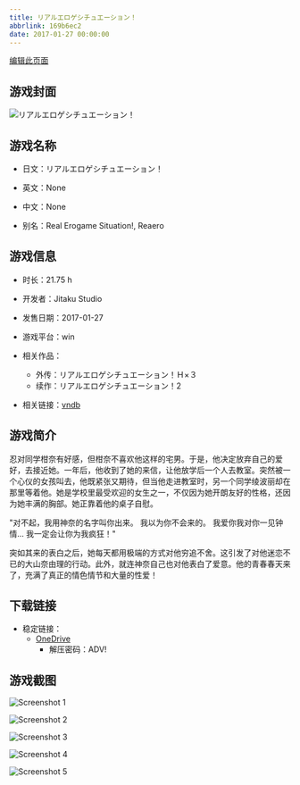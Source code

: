 ```yaml
---
title: リアルエロゲシチュエーション！
abbrlink: 169b6ec2
date: 2017-01-27 00:00:00
---
```

[编辑此页面](https://github.com/ACG-3/ADV3-source/blob/main/source/_posts/games/%E3%83%AA%E3%82%A2%E3%83%AB%E3%82%A8%E3%83%AD%E3%82%B2%E3%82%B7%E3%83%81%E3%83%A5%E3%82%A8%E3%83%BC%E3%82%B7%E3%83%A7%E3%83%B3%EF%BC%81.md)

## 游戏封面

![リアルエロゲシチュエーション！](https://pan.timero.xyz/d/onedrive/img_lib_001/%E3%83%AA%E3%82%A2%E3%83%AB%E3%82%A8%E3%83%AD%E3%82%B2%E3%82%B7%E3%83%81%E3%83%A5%E3%82%A8%E3%83%BC%E3%82%B7%E3%83%A7%E3%83%B3%EF%BC%81_cover.avif)


## 游戏名称

- 日文：リアルエロゲシチュエーション！
- 英文：None
- 中文：None

- 别名：Real Erogame Situation!, Reaero


## 游戏信息

- 时长：21.75 h
- 开发者：Jitaku Studio
- 发售日期：2017-01-27
- 游戏平台：win
- 相关作品：
   - 外传：リアルエロゲシチュエーション！Ｈ×３
   - 续作：リアルエロゲシチュエーション！2

- 相关链接：[vndb](https://vndb.org/v20062)


## 游戏简介

忍对同学柑奈有好感，但柑奈不喜欢他这样的宅男。于是，他决定放弃自己的爱好，去接近她。一年后，他收到了她的来信，让他放学后一个人去教室。突然被一个心仪的女孩叫去，他既紧张又期待，但当他走进教室时，另一个同学绫波丽却在那里等着他。她是学校里最受欢迎的女生之一，不仅因为她开朗友好的性格，还因为她丰满的胸部。她正靠着他的桌子自慰。

"对不起，我用神奈的名字叫你出来。
我以为你不会来的。
我爱你我对你一见钟情...
我一定会让你为我疯狂！"

突如其来的表白之后，她每天都用极端的方式对他穷追不舍。这引发了对他迷恋不已的大山奈由理的行动。此外，就连神奈自己也对他表白了爱意。他的青春春天来了，充满了真正的情色情节和大量的性爱！




## 下载链接

- 稳定链接：
    - [OneDrive](https://pan.timero.xyz/onedrive/adv_lib_001/%E3%83%AA%E3%82%A2%E3%83%AB%E3%82%A8%E3%83%AD%E3%82%B2%E3%82%B7%E3%83%81%E3%83%A5%E3%82%A8%E3%83%BC%E3%82%B7%E3%83%A7%E3%83%B3%EF%BC%81)
        - 解压密码：ADV!



## 游戏截图


![Screenshot 1](https://pan.timero.xyz/d/onedrive/img_lib_001/%E3%83%AA%E3%82%A2%E3%83%AB%E3%82%A8%E3%83%AD%E3%82%B2%E3%82%B7%E3%83%81%E3%83%A5%E3%82%A8%E3%83%BC%E3%82%B7%E3%83%A7%E3%83%B3%EF%BC%81_Screenshot_1.avif)

![Screenshot 2](https://pan.timero.xyz/d/onedrive/img_lib_001/%E3%83%AA%E3%82%A2%E3%83%AB%E3%82%A8%E3%83%AD%E3%82%B2%E3%82%B7%E3%83%81%E3%83%A5%E3%82%A8%E3%83%BC%E3%82%B7%E3%83%A7%E3%83%B3%EF%BC%81_Screenshot_2.avif)

![Screenshot 3](https://pan.timero.xyz/d/onedrive/img_lib_001/%E3%83%AA%E3%82%A2%E3%83%AB%E3%82%A8%E3%83%AD%E3%82%B2%E3%82%B7%E3%83%81%E3%83%A5%E3%82%A8%E3%83%BC%E3%82%B7%E3%83%A7%E3%83%B3%EF%BC%81_Screenshot_3.avif)

![Screenshot 4](https://pan.timero.xyz/d/onedrive/img_lib_001/%E3%83%AA%E3%82%A2%E3%83%AB%E3%82%A8%E3%83%AD%E3%82%B2%E3%82%B7%E3%83%81%E3%83%A5%E3%82%A8%E3%83%BC%E3%82%B7%E3%83%A7%E3%83%B3%EF%BC%81_Screenshot_4.avif)

![Screenshot 5](https://pan.timero.xyz/d/onedrive/img_lib_001/%E3%83%AA%E3%82%A2%E3%83%AB%E3%82%A8%E3%83%AD%E3%82%B2%E3%82%B7%E3%83%81%E3%83%A5%E3%82%A8%E3%83%BC%E3%82%B7%E3%83%A7%E3%83%B3%EF%BC%81_Screenshot_5.avif)

